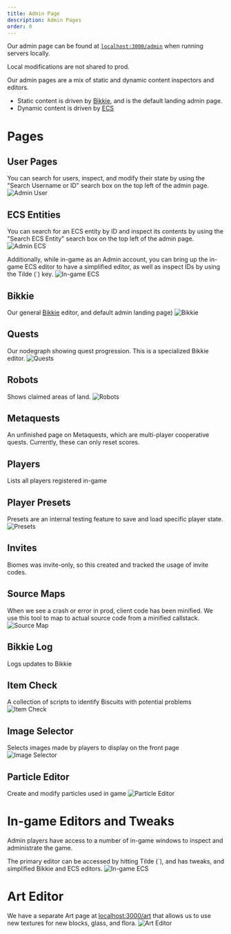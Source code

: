 ```yaml
---
title: Admin Page
description: Admin Pages
order: 0
---
```

Our admin page can be found at [`localhost:3000/admin`](http://localhost:3000/admin) when running servers locally.

Local modifications are not shared to prod.

Our admin pages are a mix of static and dynamic content inspectors and editors.
- Static content is driven by [Bikkie](./bikkie.md), and is the default landing admin page.
- Dynamic content is driven by [ECS](./ecs.md)

# Pages
## User Pages
You can search for users, inspect, and modify their state by using the "Search Username or ID" search box on the top left of the admin page.
![Admin User](assets/images/admin-user.png)

## ECS Entities
You can search for an ECS entity by ID and inspect its contents by using the "Search ECS Entity" search box on the top left of the admin page.
![Admin ECS](assets/images/admin-ecs.png)

Additionally, while in-game as an Admin account, you can bring up the in-game ECS editor to have a simplified editor, as well as inspect IDs by using the Tilde (\`) key.
![In-game ECS](assets/images/admin-ingame-ecs.png)

## Bikkie
Our general [Bikkie](./bikkie.md) editor, and default admin landing page)
![Bikkie](assets/images/admin-page.png)

## Quests
Our nodegraph showing quest progression. This is a specialized Bikkie editor.
![Quests](assets/images/admin-quests.png)

## Robots
Shows claimed areas of land.
![Robots](assets/images/admin-robots.png)

## Metaquests
An unfinished page on Metaquests, which are multi-player cooperative quests. Currently, these can only reset scores.

## Players
Lists all players registered in-game

## Player Presets
Presets are an internal testing feature to save and load specific player state.
![Presets](assets/images/admin-presets.png)

## Invites
Biomes was invite-only, so this created and tracked the usage of invite codes.

## Source Maps
When we see a crash or error in prod, client code has been minified. We use this tool to map to actual source code from a minified callstack.
![Source Map](assets/images/admin-source-map.png)

## Bikkie Log
Logs updates to Bikkie 

## Item Check
A collection of scripts to identify Biscuits with potential problems
![Item Check](assets/images/admin-item-check.png)

## Image Selector
Selects images made by players to display on the front page
![Image Selector](assets/images/admin-image-selector.png)

## Particle Editor
Create and modify particles used in game
![Particle Editor](assets/images/admin-particle-editor.png)

# In-game Editors and Tweaks
Admin players have access to a number of in-game windows to inspect and administrate the game.

The primary editor can be accessed by hitting Tilde (\`), and has tweaks, and simplified Bikkie and ECS editors.
![In-game ECS](assets/images/admin-ingame-ecs.png)

# Art Editor
We have a separate Art page at [localhost:3000/art](http://localhost:3000/art) that allows us to use new textures for new blocks, glass, and flora.
![Art Editor](assets/images/admin-art.png)

